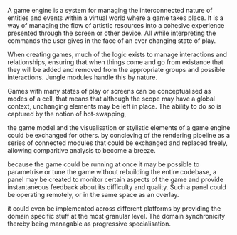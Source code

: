 A game engine is a system for managing the interconnected nature of entities and events within a virtual world where a game takes place. It is a way of managing the flow of artistic resources into a cohesive experience presented through the screen or other device. All while interpreting the commands the user gives in the face of an ever changing state of play. 

When creating games, much of the logic exists to manage interactions and relationships, ensuring that when things come and go from existance that they will be added and removed from the appropriate groups and possible interactions. Jungle modules handle this by nature. 

Games with many states of play or screens can be conceptualised as modes of a cell, that means that although the scope may have a global context, unchanging elements may be left in place. The ability to do so is captured by the notion of hot-swapping,


the game model and the visualisation or stylistic elements of a game engine could be exchanged for others. by concieving of the rendering pipeline as a series of connected modules that could be exchanged and replaced freely, allowing comparitive analysis to become a breeze. 


because the game could be running at once it may be possible to parametrise or tune the game without rebuilding the entire codebase, a panel may be created to monitor certain aspects of the game and provide instantaneous feedback about its difficulty and quality. Such a panel could be operating remotely, or in the same space as an overlay.


it could even be implemented across different platforms by providing the domain specific stuff at the most granular level. The domain synchronicity thereby being managable as progressive specialisation.
